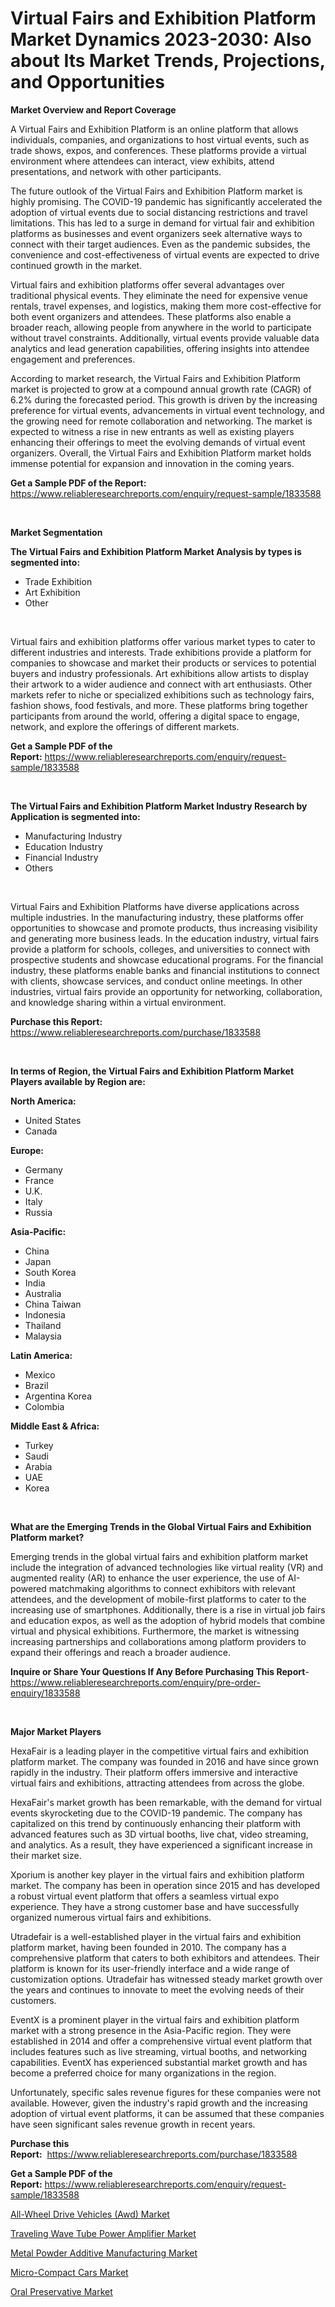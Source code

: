 <p><h1>Virtual Fairs and Exhibition Platform Market Dynamics 2023-2030: Also about Its Market Trends, Projections, and Opportunities</h1></p><p><strong>Market Overview and Report Coverage</strong></p>
<p><p>A Virtual Fairs and Exhibition Platform is an online platform that allows individuals, companies, and organizations to host virtual events, such as trade shows, expos, and conferences. These platforms provide a virtual environment where attendees can interact, view exhibits, attend presentations, and network with other participants.</p><p>The future outlook of the Virtual Fairs and Exhibition Platform market is highly promising. The COVID-19 pandemic has significantly accelerated the adoption of virtual events due to social distancing restrictions and travel limitations. This has led to a surge in demand for virtual fair and exhibition platforms as businesses and event organizers seek alternative ways to connect with their target audiences. Even as the pandemic subsides, the convenience and cost-effectiveness of virtual events are expected to drive continued growth in the market.</p><p>Virtual fairs and exhibition platforms offer several advantages over traditional physical events. They eliminate the need for expensive venue rentals, travel expenses, and logistics, making them more cost-effective for both event organizers and attendees. These platforms also enable a broader reach, allowing people from anywhere in the world to participate without travel constraints. Additionally, virtual events provide valuable data analytics and lead generation capabilities, offering insights into attendee engagement and preferences.</p><p>According to market research, the Virtual Fairs and Exhibition Platform market is projected to grow at a compound annual growth rate (CAGR) of 6.2% during the forecasted period. This growth is driven by the increasing preference for virtual events, advancements in virtual event technology, and the growing need for remote collaboration and networking. The market is expected to witness a rise in new entrants as well as existing players enhancing their offerings to meet the evolving demands of virtual event organizers. Overall, the Virtual Fairs and Exhibition Platform market holds immense potential for expansion and innovation in the coming years.</p></p>
<p><strong>Get a Sample PDF of the Report:</strong> <a href="https://www.reliableresearchreports.com/enquiry/request-sample/1833588">https://www.reliableresearchreports.com/enquiry/request-sample/1833588</a></p>
<p>&nbsp;</p>
<p><strong>Market Segmentation</strong></p>
<p><strong>The Virtual Fairs and Exhibition Platform Market Analysis by types is segmented into:</strong></p>
<p><ul><li>Trade Exhibition</li><li>Art Exhibition</li><li>Other</li></ul></p>
<p>&nbsp;</p>
<p><p>Virtual fairs and exhibition platforms offer various market types to cater to different industries and interests. Trade exhibitions provide a platform for companies to showcase and market their products or services to potential buyers and industry professionals. Art exhibitions allow artists to display their artwork to a wider audience and connect with art enthusiasts. Other markets refer to niche or specialized exhibitions such as technology fairs, fashion shows, food festivals, and more. These platforms bring together participants from around the world, offering a digital space to engage, network, and explore the offerings of different markets.</p></p>
<p><strong>Get a Sample PDF of the Report:</strong>&nbsp;<a href="https://www.reliableresearchreports.com/enquiry/request-sample/1833588">https://www.reliableresearchreports.com/enquiry/request-sample/1833588</a></p>
<p>&nbsp;</p>
<p><strong>The Virtual Fairs and Exhibition Platform Market Industry Research by Application is segmented into:</strong></p>
<p><ul><li>Manufacturing Industry</li><li>Education Industry</li><li>Financial Industry</li><li>Others</li></ul></p>
<p>&nbsp;</p>
<p><p>Virtual Fairs and Exhibition Platforms have diverse applications across multiple industries. In the manufacturing industry, these platforms offer opportunities to showcase and promote products, thus increasing visibility and generating more business leads. In the education industry, virtual fairs provide a platform for schools, colleges, and universities to connect with prospective students and showcase educational programs. For the financial industry, these platforms enable banks and financial institutions to connect with clients, showcase services, and conduct online meetings. In other industries, virtual fairs provide an opportunity for networking, collaboration, and knowledge sharing within a virtual environment.</p></p>
<p><strong>Purchase this Report:</strong>&nbsp; <a href="https://www.reliableresearchreports.com/purchase/1833588">https://www.reliableresearchreports.com/purchase/1833588</a></p>
<p>&nbsp;</p>
<p><strong>In terms of Region, the Virtual Fairs and Exhibition Platform Market Players available by Region are:</strong></p>
<p>
    <p> <strong> North America: </strong>
        <ul>
            <li>United States</li>
            <li>Canada</li>
        </ul>
        </p> 
    <p> <strong> Europe: </strong>
        <ul>
            <li>Germany</li>
            <li>France</li>
            <li>U.K.</li>
            <li>Italy</li>
            <li>Russia</li>
        </ul>
        </p> 
    <p> <strong> Asia-Pacific: </strong>
        <ul>
            <li>China</li>
            <li>Japan</li>
            <li>South Korea</li>
            <li>India</li>
            <li>Australia</li>
            <li>China Taiwan</li>
            <li>Indonesia</li>
            <li>Thailand</li>
            <li>Malaysia</li>
        </ul>
        </p> 
    <p> <strong> Latin America: </strong>
        <ul>
            <li>Mexico</li>
            <li>Brazil</li>
            <li>Argentina Korea</li>
            <li>Colombia</li>
        </ul>
        </p> 
    <p> <strong> Middle East & Africa: </strong>
        <ul>
            <li>Turkey</li>
            <li>Saudi</li>
            <li>Arabia</li>
            <li>UAE</li>
            <li>Korea</li>
        </ul>
    </p>
    </p>
<p>&nbsp;</p>
<p><strong>What are the Emerging Trends in the Global Virtual Fairs and Exhibition Platform market?</strong></p>
<p><p>Emerging trends in the global virtual fairs and exhibition platform market include the integration of advanced technologies like virtual reality (VR) and augmented reality (AR) to enhance the user experience, the use of AI-powered matchmaking algorithms to connect exhibitors with relevant attendees, and the development of mobile-first platforms to cater to the increasing use of smartphones. Additionally, there is a rise in virtual job fairs and education expos, as well as the adoption of hybrid models that combine virtual and physical exhibitions. Furthermore, the market is witnessing increasing partnerships and collaborations among platform providers to expand their offerings and reach a broader audience.</p></p>
<p><strong>Inquire or Share Your Questions If Any Before Purchasing This Report</strong>- <a href="https://www.reliableresearchreports.com/enquiry/pre-order-enquiry/1833588">https://www.reliableresearchreports.com/enquiry/pre-order-enquiry/1833588</a></p>
<p>&nbsp;</p>
<p><strong>Major Market Players</strong></p>
<p><p>HexaFair is a leading player in the competitive virtual fairs and exhibition platform market. The company was founded in 2016 and have since grown rapidly in the industry. Their platform offers immersive and interactive virtual fairs and exhibitions, attracting attendees from across the globe.</p><p>HexaFair's market growth has been remarkable, with the demand for virtual events skyrocketing due to the COVID-19 pandemic. The company has capitalized on this trend by continuously enhancing their platform with advanced features such as 3D virtual booths, live chat, video streaming, and analytics. As a result, they have experienced a significant increase in their market size.</p><p>Xporium is another key player in the virtual fairs and exhibition platform market. The company has been in operation since 2015 and has developed a robust virtual event platform that offers a seamless virtual expo experience. They have a strong customer base and have successfully organized numerous virtual fairs and exhibitions.</p><p>Utradefair is a well-established player in the virtual fairs and exhibition platform market, having been founded in 2010. The company has a comprehensive platform that caters to both exhibitors and attendees. Their platform is known for its user-friendly interface and a wide range of customization options. Utradefair has witnessed steady market growth over the years and continues to innovate to meet the evolving needs of their customers.</p><p>EventX is a prominent player in the virtual fairs and exhibition platform market with a strong presence in the Asia-Pacific region. They were established in 2014 and offer a comprehensive virtual event platform that includes features such as live streaming, virtual booths, and networking capabilities. EventX has experienced substantial market growth and has become a preferred choice for many organizations in the region.</p><p>Unfortunately, specific sales revenue figures for these companies were not available. However, given the industry's rapid growth and the increasing adoption of virtual event platforms, it can be assumed that these companies have seen significant sales revenue growth in recent years.</p></p>
<p><strong>Purchase this Report:</strong>&nbsp;&nbsp;<a href="https://www.reliableresearchreports.com/purchase/1833588">https://www.reliableresearchreports.com/purchase/1833588</a></p>
<p></p>
<p><strong>Get a Sample PDF of the Report:</strong>&nbsp;<a href="https://www.reliableresearchreports.com/enquiry/request-sample/1833588">https://www.reliableresearchreports.com/enquiry/request-sample/1833588</a></p>
<p><p><a href="https://medium.com/@jeromekling1967/all-wheel-drive-vehicles-awd-market-size-reveals-the-best-marketing-channels-in-global-industry-268bb39fc8ce">All-Wheel Drive Vehicles (Awd) Market</a></p><p><a href="https://github.com/CliffMedina6/Market-Research-Report-List-1/blob/main/traveling-wave-tube-power-amplifier-market.md">Traveling Wave Tube Power Amplifier Market</a></p><p><a href="https://www.linkedin.com/pulse/metal-powder-additive-manufacturing-market-size-share-global-3t8oe/">Metal Powder Additive Manufacturing Market</a></p><p><a href="https://medium.com/@andrewhills1925/micro-compact-cars-market-size-cagr-trends-2024-2030-06db48e18503">Micro-Compact Cars Market</a></p><p><a href="https://www.linkedin.com/pulse/oral-preservative-market-size-growth-forecast-from-2023-a3h2e/">Oral Preservative Market</a></p></p>